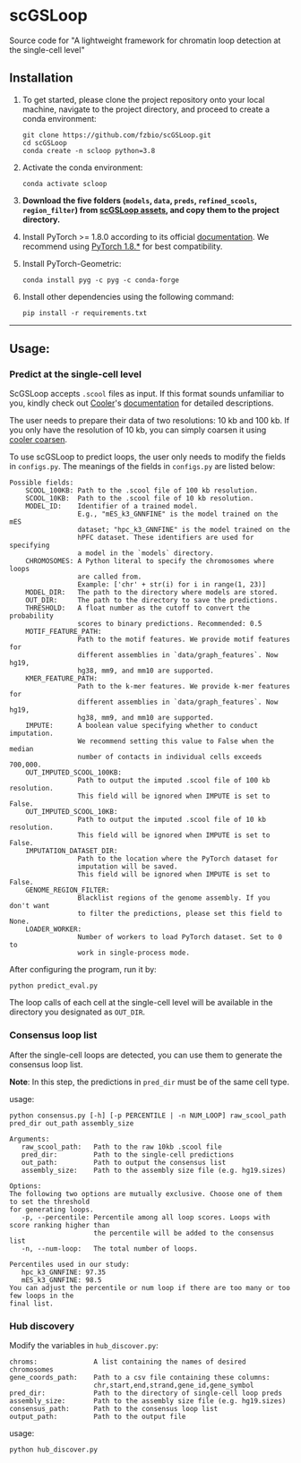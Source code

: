 # scGSLoop
Source code for "A lightweight framework for chromatin loop detection at the single-cell level"

## Installation


1. To get started, please clone the project repository onto your local machine, navigate to the project directory, and proceed to create a conda environment:

    ```
    git clone https://github.com/fzbio/scGSLoop.git
    cd scGSLoop
    conda create -n scloop python=3.8
    ```

2. Activate the conda environment:

    ```
    conda activate scloop
    ```

3. **Download the five folders (`models`, `data`, `preds`, `refined_scools`, `region_filter`) from [scGSLoop assets](https://portland-my.sharepoint.com/:f:/g/personal/fuzhowang2-c_my_cityu_edu_hk/EurHwCqLAKJGsX7HVfgr6rUBE2ETdY5EmE0myo_oJEu5eg?e=YM5hdc), and copy them to the project directory.**

4. Install PyTorch >= 1.8.0 according to its official [documentation](https://pytorch.org/get-started/previous-versions/). We recommend using [PyTorch 1.8.*](https://pytorch.org/get-started/previous-versions/#linux-and-windows-23) for best compatibility.

5. Install PyTorch-Geometric:
   ```
   conda install pyg -c pyg -c conda-forge
   ```

6. Install other dependencies using the following command:

    ```
    pip install -r requirements.txt
    ```

---


## Usage:

### Predict at the single-cell level

ScGSLoop accepts `.scool` files as input. If this format sounds unfamiliar to you, kindly check out [Cooler](https://github.com/open2c/cooler)'s [documentation](https://cooler.readthedocs.io/en/latest/api.html#cooler.create_scool) for detailed descriptions. 

The user needs to prepare their data of two resolutions: 10 kb and 100 kb. If you only have the resolution of 10 kb, you can simply coarsen it using [cooler coarsen](https://cooler.readthedocs.io/en/latest/cli.html#cooler-coarsen).

To use scGSLoop to predict loops, the user only needs to modify the fields in `configs.py`. The meanings of the fields in `configs.py` are listed below:

``` text
Possible fields:
    SCOOL_100KB: Path to the .scool file of 100 kb resolution.
    SCOOL_10KB:  Path to the .scool file of 10 kb resolution.
    MODEL_ID:    Identifier of a trained model. 
                 E.g., "mES_k3_GNNFINE" is the model trained on the mES
                 dataset; "hpc_k3_GNNFINE" is the model trained on the
                 hPFC dataset. These identifiers are used for specifying
                 a model in the `models` directory.
    CHROMOSOMES: A Python literal to specify the chromosomes where loops
                 are called from. 
                 Example: ['chr' + str(i) for i in range(1, 23)]
    MODEL_DIR:   The path to the directory where models are stored. 
    OUT_DIR:     The path to the directory to save the predictions.
    THRESHOLD:   A float number as the cutoff to convert the probability 
                 scores to binary predictions. Recommended: 0.5
    MOTIF_FEATURE_PATH:
                 Path to the motif features. We provide motif features for 
                 different assemblies in `data/graph_features`. Now hg19,
                 hg38, mm9, and mm10 are supported. 
    KMER_FEATURE_PATH:
                 Path to the k-mer features. We provide k-mer features for 
                 different assemblies in `data/graph_features`. Now hg19,
                 hg38, mm9, and mm10 are supported. 
    IMPUTE:      A boolean value specifying whether to conduct imputation.
                 We recommend setting this value to False when the median 
                 number of contacts in individual cells exceeds 700,000.
    OUT_IMPUTED_SCOOL_100KB:
                 Path to output the imputed .scool file of 100 kb resolution.
                 This field will be ignored when IMPUTE is set to False.
    OUT_IMPUTED_SCOOL_10KB:
                 Path to output the imputed .scool file of 10 kb resolution.
                 This field will be ignored when IMPUTE is set to False.
    IMPUTATION_DATASET_DIR:
                 Path to the location where the PyTorch dataset for 
                 imputation will be saved. 
                 This field will be ignored when IMPUTE is set to False.
    GENOME_REGION_FILTER:
                 Blacklist regions of the genome assembly. If you don't want
                 to filter the predictions, please set this field to None.
    LOADER_WORKER:
                 Number of workers to load PyTorch dataset. Set to 0 to 
                 work in single-process mode.
```

After configuring the program, run it by:
```
python predict_eval.py
```

The loop calls of each cell at the single-cell level will be available in the directory you designated as `OUT_DIR`.


### Consensus loop list

After the single-cell loops are detected, you can use them to generate the consensus loop list.

**Note**: In this step, the predictions in `pred_dir` must be of the same cell type.

usage: 
```
python consensus.py [-h] [-p PERCENTILE | -n NUM_LOOP] raw_scool_path pred_dir out_path assembly_size

Arguments:
   raw_scool_path:   Path to the raw 10kb .scool file
   pred_dir:         Path to the single-cell predictions
   out_path:         Path to output the consensus list
   assembly_size:    Path to the assembly size file (e.g. hg19.sizes)
  
Options:
The following two options are mutually exclusive. Choose one of them to set the threshold 
for generating loops.
   -p, --percentile: Percentile among all loop scores. Loops with score ranking higher than 
                     the percentile will be added to the consensus list
   -n, --num-loop:   The total number of loops.
   
Percentiles used in our study: 
   hpc_k3_GNNFINE: 97.35
   mES_k3_GNNFINE: 98.5 
You can adjust the percentile or num loop if there are too many or too few loops in the 
final list.
```

### Hub discovery

Modify the variables in `hub_discover.py`:

```text
chroms:              A list containing the names of desired chromosomes
gene_coords_path:    Path to a csv file containing these columns: 
                     chr,start,end,strand,gene_id,gene_symbol
pred_dir:            Path to the directory of single-cell loop preds
assembly_size:       Path to the assembly size file (e.g. hg19.sizes)
consensus_path:      Path to the consensus loop list
output_path:         Path to the output file 
```
usage:
```
python hub_discover.py
```
 
